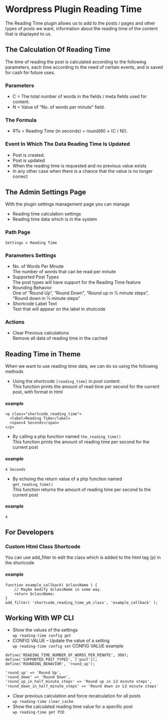 # Wordpress Plugin Reading Time
The Reading Time plugin allows us to add to the posts / pages and other types of posts we want, information about the reading time of the content that is displayed to us.

## The Calculation Of Reading Time
The time of reading the post is calculated according to the following parameters, each time according to the need of certain events, and is saved for cash for future uses.

### Parameters
- C = The total number of words in the fields / meta fields used for content.
- N = Value of “No. of words per minute” field.

### The Formula
- RTs = Reading Time (in seconds) = round(60 × (C / N)).

### Event In Which The Data Reading Time Is Updated
- Post is created.
- Post is updated
- When the reading time is requested and no previous value exists
- In any other case when there is a chance that the value is no longer correct

## The Admin Settings Page
With the plugin settings management page you can manage
- Reading time calculation settings
- Reading time data which is in the system

### Path Page
``` Settings > Reading Time ```

### Parameters Settings
- No. of Words Per Minute \
The number of words that can be read per minute
- Supported Post Types \
The post types will have support for the Reading Time feature
- Rounding Behavior \
One of “Round Up”, “Round Down”, “Round up in 1⁄2 minute steps”, “Round down in 1⁄2 minute steps”
- Shortcode Label Text \
Text that will appear on the label in shotcode

### Actions
- Clear Previous calculations \
Remove all data of reading time in the cached

## Reading Time in Theme
When we want to use reading time data, we can do so using the following methods
- Using the shortcode ``` [reading_time] ``` in post content. \
This function prints the amount of read time per second for the current post, with format in html
#### example
```
<p class="shortcode_reading_time">
  <label>Reading Time</label>
  <span>4 Seconds</span>
</p>
```

- By calling a php function named ``` the_reading_time() ``` \
This function prints the amount of reading time per second for the current post
#### example
```
4 Seconds
```

- By echoing the return value of a php function named ``` get_reading_time() ``` \
This function returns the amount of reading time per second to the current post
#### example
```
4
```

## For Developers
### Custom Html Class Shortcode
You can use add_filter to edit the class which is added to the html tag (p) in the shortcode
#### example
```
function example_callback( $className ) {
    // Maybe modify $className in some way.
    return $className;
}
add_filter( 'shortcode_reading_time_ym_class', 'example_callback' );
```

## Working With WP CLI
- Show the values of the settings \
``` wp reading-time config get ```
- CONFIG VALUE – Update the value of a setting \
``` wp reading-time config set ```
CONFIG VALUE example
```
define('READING_TIME_NUMBER_OF_WORDS_PER_MINUTE', 300);
define('SUPPORTED_POST_TYPES', ['post']);
define('ROUNDING_BEHAVIOR', 'round_up');
```
```
'round_up' => 'Round Up',
'round_down' => 'Round Down',
'round_up_in_half_minute_steps' => 'Round up in 1⁄2 minute steps',
'round_down_in_half_minute_steps' => 'Round down in 1⁄2 minute steps'
```
- Clear previous calculation and force recalculation for all posts \
``` wp reading-time clear_cache ```
- Show the calculated reading time value for a specific post \
``` wp reading-time get PID ```

